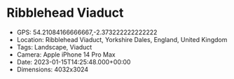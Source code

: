 # Ribblehead Viaduct

- GPS: 54.21084166666667,-2.373222222222222
- Location: Ribblehead Viaduct, Yorkshire Dales, England, United Kingdom
- Tags: Landscape, Viaduct
- Camera: Apple iPhone 14 Pro Max
- Date: 2023-01-15T14:25:48.000+00:00
- Dimensions: 4032x3024
